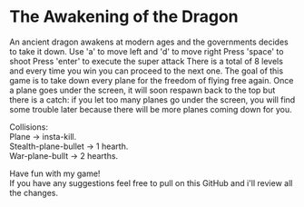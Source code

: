 # The Awakening of the Dragon
An ancient dragon awakens at modern ages and the governments decides to take it down.
Use 'a' to move left and 'd' to move right
Press 'space' to shoot
Press 'enter' to execute the super attack
There is a total of 8 levels and every time you win you can proceed to the next one.
The goal of this game is to take down every plane for the freedom of flying free again.
Once a plane goes under the screen, it will soon respawn back to the top but there is a catch:
if you let too many planes go under the screen, you will find some trouble later because there will be more planes coming down for you.

Collisions:                                       
Plane -> insta-kill.                   
Stealth-plane-bullet -> 1 hearth.                   
War-plane-bullt -> 2 hearths.                   
 
Have fun with my game!                                       
If you have any suggestions feel free to pull on this GitHub and i'll review all the changes.
